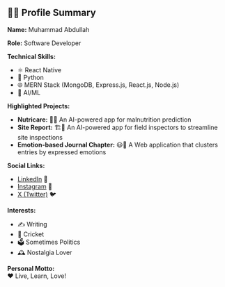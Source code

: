 ## 👨‍💻 Profile Summary

**Name:** Muhammad Abdullah

**Role:** Software Developer 

**Technical Skills:**
- ⚛️ React Native
- 🐍 Python
- 🌐 MERN Stack (MongoDB, Express.js, React.js, Node.js)
- 🤖 AI/ML

**Highlighted Projects:**
- **Nutricare:** 🥗🤖 An AI-powered app for malnutrition prediction
- **Site Report:** 🏗️📱 An AI-powered app for field inspectors to streamline site inspections
- **Emotion-based Journal Chapter:** 😃📔 A Web application that clusters entries by expressed emotions

**Social Links:**
- [LinkedIn](https://www.linkedin.com/in/muhammad-abdullah-1a3117203/) 🔗
- [Instagram](https://www.instagram.com/iabdullahliaquat/) 📸
- [X (Twitter)](https://x.com/imabdullah115) 🐦

**Interests:**
- ✍️ Writing
- 🏏 Cricket
- 🗳️ Sometimes Politics
- 🕰️ Nostalgia Lover

**Personal Motto:**  
❤️ Live, Learn, Love!
